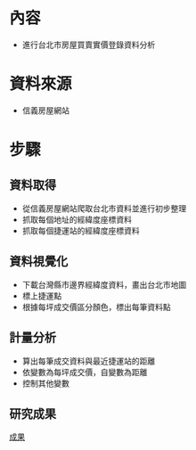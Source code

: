 # 內容

* 進行台北市房屋買賣實價登錄資料分析



# 資料來源

* 信義房屋網站



# 步驟

## 資料取得

* 從信義房屋網站爬取台北市資料並進行初步整理
* 抓取每個地址的經緯度座標資料
* 抓取每個捷運站的經緯度座標資料

## 資料視覺化

* 下載台灣縣市邊界經緯度資料，畫出台北市地圖
* 標上捷運點
* 根據每坪成交價區分顏色，標出每筆資料點

## 計量分析

* 算出每筆成交資料與最近捷運站的距離
* 依變數為每坪成交價，自變數為距離
* 控制其他變數


## 研究成果
[成果](/捷運站與房價關係.pdf)
